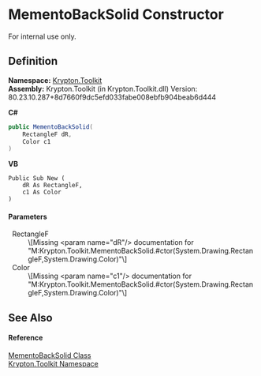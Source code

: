 # MementoBackSolid Constructor


For internal use only.



## Definition
**Namespace:** <a href="79d2eac2-21f4-54ff-7552-b20c33c30600.md">Krypton.Toolkit</a>  
**Assembly:** Krypton.Toolkit (in Krypton.Toolkit.dll) Version: 80.23.10.287+8d7660f9dc5efd033fabe008ebfb904beab6d444

**C#**
``` C#
public MementoBackSolid(
	RectangleF dR,
	Color c1
)
```
**VB**
``` VB
Public Sub New ( 
	dR As RectangleF,
	c1 As Color
)
```



#### Parameters
<dl><dt>  RectangleF</dt><dd>\[Missing &lt;param name="dR"/&gt; documentation for "M:Krypton.Toolkit.MementoBackSolid.#ctor(System.Drawing.RectangleF,System.Drawing.Color)"\]</dd><dt>  Color</dt><dd>\[Missing &lt;param name="c1"/&gt; documentation for "M:Krypton.Toolkit.MementoBackSolid.#ctor(System.Drawing.RectangleF,System.Drawing.Color)"\]</dd></dl>

## See Also


#### Reference
<a href="c1775217-ce53-dd1f-0c78-ad6495b48dd7.md">MementoBackSolid Class</a>  
<a href="79d2eac2-21f4-54ff-7552-b20c33c30600.md">Krypton.Toolkit Namespace</a>  
